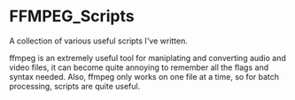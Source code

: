 # FFMPEG_Scripts

A collection of various useful scripts I've written.

ffmpeg is an extremely useful tool for maniplating and converting audio and
video files, it can become quite annoying to remember all the flags and syntax
needed. Also, ffmpeg only works on one file at a time, so for batch processing,
scripts are quite useful.
